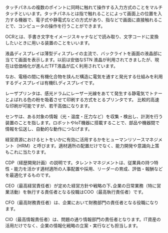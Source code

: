 タッチパネルの複数のポイントに同時に触れて操作する入力方式のことをマルチタッチといいます。タッチパネルとは指で触れることによって画面上の位置を入力する機器で、電子式や静電式などの方式があり、指などで画面に直接触れることで、コンピュータの操作を行うことができます。

OCRとは、手書き文字をイメージスキャナなどで読み取り、文字コードに変換したいときに用いる装置のことをいいます。

液晶ディスプレイは薄型ディスプレイの主流で、バックライトを画面の液晶部に当てて画面を表示します。以前は安価なSTN 液晶が利用されてきましたが、現在は低価格化が進んだTFT液晶が広く利用されています。

なお、電極の間に有機化合物を挟んだ構造に電気を通すと発光する仕組みを利用するディスプレイは有機ELディスプレイです。

レーザプリンタは、感光ドラムにレーザー光線をあてて発生する静電気でトナーとよばれる色の粉を吸着させて印刷する方式をとるプリンタです。
比較的高速な印刷が可能ですが、若干高価になります。

センサは、ある対象の情報（光・温度・圧力など）を収集・検出し、計測を行う装置のことを指します。ロボットやIoT機器に搭載することで、部品や機器間で情報を伝送し、自動的な動作につなげます。

経営資源におけるヒトをいかに有効に活用するかをヒューマンリソースマネジメント（HRM）と呼びます。適材適所の配置だけでなく、能力開発や意識向上策もこれに当たります。

CDP（経歴開発計画）の説明です。タレントマネジメントは、従業員の持つ特性・能力を活かす適材適所の人事配置や採用、リーダーの育成、評価・報酬などを最適化するものです。

CEO（最高経営責任者）が定めた経営方針や戦略の下､企業の日常業務（特に営業活動）を執行する責任者となる役職はCOO（最高執行責任者）です。

CFO（最高財務責任者）は、企業において財務部門の責任者となる役職になります。

CIO（最高情報責任者）は、問題の通り情報部門の責任者となります。IT資産の活用だけでなく、企業の情報化戦略の立案・実行なども担当します。

